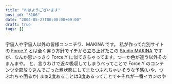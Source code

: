 ```yaml
---
title: "おはようございます"
post_id: "3106"
date: "2004-05-27T00:00:00+09:00"
draft: true
tags: []
---
```



宇宙人や宇宙人以外の皆様コンニチワ、MAKINA です。 私が作ってた別サイトの [Force.Y](https://danmaq.com/force-y) とは全く違う方針でイチから立ち上げたこの [Studio MAKINA](studio-makina) ですが、なんか思いっきり Force.Y に似てきちゃってます。つーか色が違う以外そのまんまや。  と、言うわけで近々吸収してしまうべってことで Force.Y のコンテンツ全部放り込んでごった煮状態にしてまたつぶれちゃいそうな予感(いや、つぶれちゃ困るか) まぁ2度あることは3度あるってことで←それが一番イカンのや
